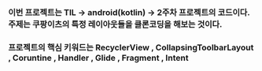 ### 이번 프로젝트는 TIL -> android(kotlin) -> 2주차 프로젝트의 코드이다. 주제는 쿠팡이츠의 특정 레이아웃들을 클론코딩을 해보는 것이다.
### 프로젝트의 핵심 키워드는  RecyclerView , CollapsingToolbarLayout , Coruntine , Handler , Glide , Fragment , Intent 
